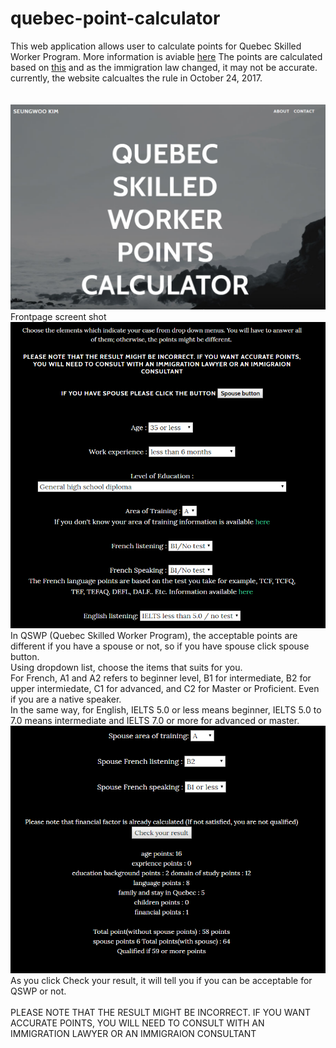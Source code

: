 # quebec-point-calculator
This web application allows user to calculate points for Quebec Skilled Worker Program. 
More information is aviable [here](https://www.immigration-quebec.gouv.qc.ca/en/immigrate-settle/permanent-workers/requirements-programs/index.html)
The points are calculated based on [this](https://www.immigration-quebec.gouv.qc.ca/publications/fr/divers/Grille-synthese.pdf) and as the immigration law changed, it may not be accurate. currently, the website calcualtes the rule in October 24, 2017.<br><br><br>
![alt text](https://github.com/seungwookim08/quebec-point-calculator/blob/master/img/screentshot1.PNG)
<br>Frontpage screent shot<br>
![alt text](https://github.com/seungwookim08/quebec-point-calculator/blob/master/img/screentshot2.PNG)
<br>In QSWP (Quebec Skilled Worker Program), the acceptable points are different if you have a spouse or not, so if you have spouse click spouse button. <br>
Using dropdown list, choose the items that suits for you. <br>
For French, A1 and A2 refers to beginner level, B1 for intermediate, B2 for upper intermiedate, C1 for advanced, and C2 for Master or Proficient. Even if you are a native speaker. <br>
In the same way, for English, IELTS 5.0 or less means beginner, IELTS 5.0 to 7.0 means intermediate and IELTS 7.0 or more for advanced or master. <br>
![alt text](https://github.com/seungwookim08/quebec-point-calculator/blob/master/img/screentshot3.PNG)
<br>As you click Check your result, it will tell you if you can be acceptable for QSWP or not. <br><br>
PLEASE NOTE THAT THE RESULT MIGHT BE INCORRECT. IF YOU WANT ACCURATE POINTS, YOU WILL NEED TO CONSULT WITH AN IMMIGRATION LAWYER OR AN IMMIGRAION CONSULTANT

